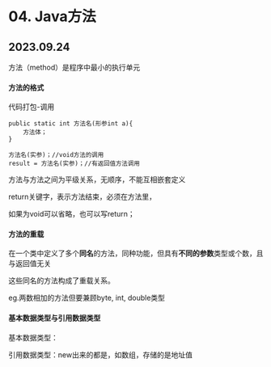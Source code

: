 # 04. Java方法

## 2023.09.24

方法（method）是程序中最小的执行单元

#### 方法的格式

代码打包-调用

```
public static int 方法名(形参int a){
	方法体；
}
```

```
方法名(实参)；//void方法的调用
result = 方法名(实参)；//有返回值方法调用
```

方法与方法之间为平级关系，无顺序，不能互相嵌套定义

return关键字，表示方法结束，必须在方法里，

如果为void可以省略，也可以写return；

#### 方法的重载

在一个类中定义了多个**同名**的方法，同种功能，但具有**不同的参数**类型或个数，且与返回值无关

这些同名的方法构成了重载关系。

eg.两数相加的方法但要兼顾byte, int, double类型

#### 基本数据类型与引用数据类型

基本数据类型：

引用数据类型：new出来的都是，如数组，存储的是地址值